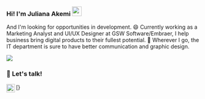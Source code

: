 ### Hi!  I'm Juliana Akemi <img src="https://media.giphy.com/media/hvRJCLFzcasrR4ia7z/giphy.gif" width="25px">

And I'm looking for opportunities in development. 😄
Currently working as a Marketing Analyst and UI/UX Designer at GSW Software/Embraer, I help business bring digital products to their fullest potential. :star2: Wherever I go, the IT department is sure to have better communication and graphic design.

<img align="center" src="https://github-readme-stats.vercel.app/api/<top-langs>/?username=<JulianaAkemi>&theme=<react>" />

###  :speech_balloon: Let's talk!

[<img align="left" alt="JulianaAkemi | LinkedIn" width="22px" src="https://cdn.jsdelivr.net/npm/simple-icons@v3/icons/linkedin.svg" />}

<!--
[<img align="left" alt="JulianaAkemi | My Website" width="22px" src="https://raw.githubusercontent.com/iconic/open-iconic/master/svg/globe.svg" />]






[linkedin]: https://www.linkedin.com/in/juliana-akemi-k-a676b839/
[website]:


**JulianaAkemi/JulianaAkemi** is a ✨ _special_ ✨ repository because its `README.md` (this file) appears on your GitHub profile.

Here are some ideas to get you started:

- 🔭 I’m currently working on ...
- 🌱 I’m currently learning ...
- 👯 I’m looking to collaborate on ...
- 🤔 I’m looking for help with ...
- 💬 Ask me about ...
- 📫 How to reach me: ...
- 😄 Pronouns: ...
- ⚡ Fun fact: ...
-->
